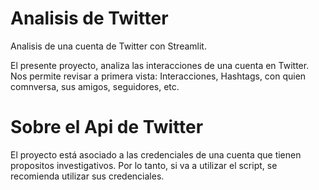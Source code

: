 # Analisis de Twitter
Analisis de una cuenta de Twitter con Streamlit.

El presente proyecto, analiza las interacciones de una cuenta en Twitter. Nos permite revisar a primera vista: Interacciones, Hashtags, con quien comnversa, sus amigos, seguidores, etc.

# Sobre el Api de Twitter
El proyecto está asociado a las credenciales de una cuenta que tienen propositos investigativos. Por lo tanto, si va a utilizar el script, se recomienda utilizar sus credenciales. 
